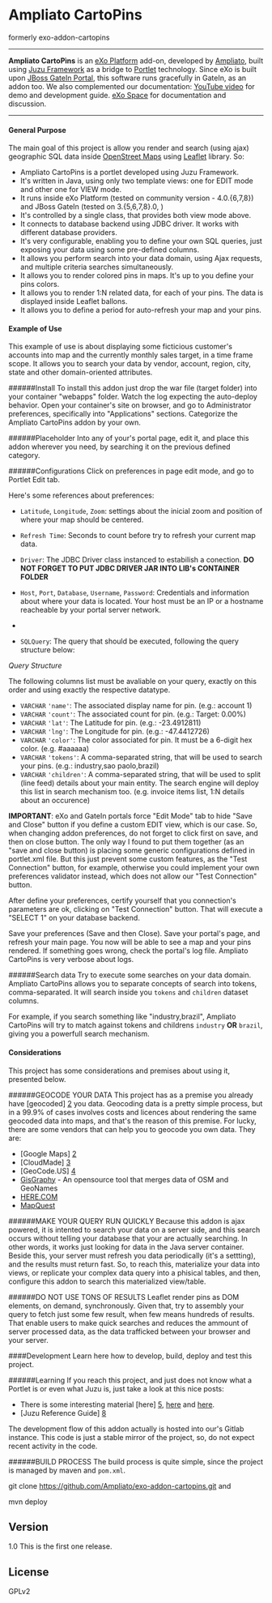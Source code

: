 Ampliato CartoPins
===
formerly exo-addon-cartopins
___


  
**Ampliato CartoPìns** is an [eXo Platform] add-on, developed by [Ampliato], built using [Juzu Framework] as a bridge to [Portlet][1] technology. Since eXo is built upon [JBoss GateIn Portal], this software runs gracefully in GateIn, as an addon too. 
We also complemented our documentation:
[YouTube video][9] for demo and development guide. 
[eXo Space][10] for documentation and discussion.

___
#### General Purpose 
The main goal of this project is allow you render and search (using ajax) geographic SQL data inside [OpenStreet Maps] using [Leaflet] library. So:

* Ampliato CartoPins is a portlet developed using Juzu Framework.
* It's written in Java, using only two template views: one for EDIT mode and other one for VIEW mode.
* It runs inside eXo Platform (tested on community version - 4.0.{6,7,8}) and JBoss GateIn (tested on 3.{5,6,7,8}.0, )
* It's controlled by a single class, that provides both view mode above.
* It connects to database backend using JDBC driver. It works with different database providers.
* It's very configurable, enabling you to define your own SQL queries, just exposing your data using some pre-defined columns.
* It allows you perform search into your data domain, using Ajax requests, and multiple criteria searches simultaneously.
* It allows you to render colored pins in maps. It's up to you define your pins colors.
* It allows you to render 1:N related data, for each of your pins. The data is displayed inside Leaflet ballons.
* It allows you to define a period for auto-refresh your map and your pins.

#### Example of Use
This example of use is about displaying some ficticious customer's accounts into map and the currently monthly sales target, in a time frame scope. It allows you to search your data by vendor, account, region, city, state and other domain-oriented attributes.

######Install
To install this addon just drop the war file (target folder) into your container "webapps" folder. Watch the log expecting the auto-deploy behavior. Open your container's site on browser, and go to Administrator preferences, specifically into "Applications" sections. Categorize the Ampliato CartoPins addon by your own.

######Placeholder
Into any of your's portal page, edit it, and place this addon wherever you need, by searching it on the previous defined category.

######Configurations
Click on preferences in page edit mode, and go to Portlet Edit tab.

Here's some references about preferences:


* ``Latitude``, ``Longitude``, ``Zoom``: settings about the inicial zoom and position of where your map should be centered.
* ``Refresh Time``: Seconds to count before try to refresh your current map data.

* ``Driver``: The JDBC Driver class instanced to estabilish a conection. **DO NOT FORGET TO PUT JDBC DRIVER JAR INTO LIB's CONTAINER FOLDER**
* ``Host``, ``Port``, ``Database``, ``Username``, ``Password``: Credentials and information about where your data is located. Your host must be an IP or a hostname reacheable by your portal server network.
* 
* ``SQLQuery``: The query that should be executed, following the query structure below:


*Query Structure*

The following columns list must be avaliable on your query, exactly on this order and using exactly the respective datatype.

* ``VARCHAR`` ``'name'``: The associated display name for pin. (e.g.: account 1)
* ``VARCHAR`` ``'count'``: The associated count for pin. (e.g.: Target: 0.00%)
* ``VARCHAR`` ``'lat'``: The Latitude for pin. (e.g.: -23.4912811)
* ``VARCHAR`` ``'lng'``: The Longitude for pin. (e.g.: -47.4412726)
* ``VARCHAR`` ``'color'``: The color associated for pin. It must be a 6-digit hex color. (e.g. #aaaaaa)
* ``VARCHAR`` ``'tokens'``: A comma-separated string, that will be used to search your pins. (e.g.: industry,sao paolo,brazil)
* ``VARCHAR`` ``'children'``: A comma-separated string, that will be used to split (line feed) details about your main entity. The search engine will deploy this list in search mechanism too. (e.g. invoice items list, 1:N details about an occurence)


**IMPORTANT**: eXo and GateIn portals force "Edit Mode" tab to hide "Save and Close" button if you define a custom EDIT view, which is our case. So, when changing addon preferences, do not forget to click first on save, and then on close button. The only way I found to put them together (as an "save and close button) is placing some generic configurations defined in portlet.xml file. But this just prevent some custom features, as the "Test Connection" button, for example, otherwise you could implement your own preferences validator instead, which does not allow our "Test Connection" button.

After define your preferences, certify yourself that you connection's parameters are ok, clicking on "Test Connection" button. That will execute a "SELECT 1" on your database backend.

Save your preferences (Save and then Close). Save your portal's page, and refresh your main page. You now will be able to see a map and your pins rendered. If something goes wrong, check the portal's log file. Ampliato CartoPins is very verbose about logs.


######Search data
Try to execute some searches on your data domain. Ampliato CartoPins allows you to separate concepts of search into tokens, comma-separated. It will search inside you ``tokens`` and ``children`` dataset columns.

For example, if you search something like "industry,brazil", Ampliato CartoPins will try to match against tokens and childrens ``industry`` **OR** ``brazil``, giving you a powerfull search mechanism.


#### Considerations

This project has some considerations and premises about using it, presented below.

######GEOCODE YOUR DATA
This project has as a premise you already have [geocoded] [2] you data. Geocoding data is a pretty simple process, but in a 99.9% of cases involves costs and licences about rendering the same geocoded data into maps, and that's the reason of this premise. For lucky, there are some vendors that can help you to geocode you own data. They are:

* [Google Maps] [2]
* [CloudMade] [3]
* [GeoCode.US] [4]
* [GisGraphy] - An opensource tool that merges data of OSM and GeoNames
* [HERE.COM]
* [MapQuest]


######MAKE YOUR QUERY RUN QUICKLY
Because this addon is ajax powered, it is intented to search your data on a server side, and this search occurs without telling your database that your are actually searching. In other words, it works just looking for data in the Java server container. Beside this, your server must refresh you data periodically (it's a settting), and the results must return fast. So, to reach this, materialize your data into views, or replicate your complex data query into a phisical tables, and then, configure this addon to search this materialized view/table.

######DO NOT USE TONS OF RESULTS
Leaflet render pins as DOM elements, on demand, synchronously. Given that, try to assembly your query to fetch just some few result, when few means hundreds of results. That enable users to make quick searches and reduces the ammount of server processed data, as the data trafficked between your browser and your server.


####Development
Learn here how to develop, build, deploy and test this project.

######Learning
If you reach this project, and just does not know what a Portlet is or even what Juzu is, just take a look at this nice posts:


* There is some interesting material [here] [5], [here][6] and [here][7].
* [Juzu Reference Guide] [8]


The development flow of this addon actually is hosted into our's Gitlab instance. This code is just a stable mirror of the project, so, do not expect recent activity in the code.

######BUILD PROCESS
The build process is quite simple, since the project is managed by maven and ``pom.xml``.

git clone https://github.com/Ampliato/exo-addon-cartopins.git and

mvn deploy

Version
--

1.0 This is the first one release.


License
----

GPLv2

[eXo Platform]:http://www.exoplatform.com/
[JBoss GateIn Portal]:http://gatein.jboss.org/
[Juzu Framework]:http://juzuweb.org/
[OpenStreet Maps]:http://www.openstreetmap.org/about
[Leaflet]:http://leafletjs.com/
[GisGraphy]:http://www.gisgraphy.com/
[HERE.COM]:http://developer.here.com/frontpage
[MapQuest]:http://developer.mapquest.com/web/products/dev-services/geocoding-ws
[Ampliato]:http://www.ampliato.com.br/

[1]:http://www.developer.com/java/web/article.php/3547186/Introduction-to-the-Java-Portlet-Specification.htm
[2]:https://developers.google.com/maps/documentation/geocoding/
[3]:http://cloudmade.com/
[4]:http://geocoder.us/


[5]:http://www.developer.com/java/web/article.php/3366111/Understanding-the-Java-Portlet-Specification.htm
[6]:http://www.developer.com/java/web/article.php/3372881/Developing-to-the-Java-Portlet-Specification.htm
[7]:http://www.developer.com/java/web/article.php/10935_3846491_2/An-Introduction-to-Java-Enterprise-Portals-and-Portlet-Development.htm
[8]:http://juzuweb.org/tutorial/index.html

[9]:https://www.youtube.com/watch?v=-goq8XAJPsE
[10]:http://community.exoplatform.com/portal/g/:spaces:ampliato_cartopins/ampliato_cartopins
